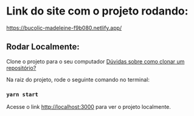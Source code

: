 # Link do site com o projeto rodando:

https://bucolic-madeleine-f9b080.netlify.app/


## Rodar Localmente:

Clone o projeto para o seu computador [Dúvidas sobre como clonar um repositório?](https://www.gitkraken.com/learn/git/git-clone#:~:text=Git%20clone%20is%20used%20to,checkout%20an%20initial%20branch%20locally)

Na raiz do projeto, rode o seguinte comando no terminal:

### `yarn start`

Acesse o link [http://localhost:3000](http://localhost:3000) para ver o projeto localmente.
